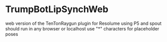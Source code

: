 # TrumpBotLipSynchWeb
web version of the TenTonRaygun plugin for Resolume using P5 and spout
should run in any browser or localhost
use "*" characters for placeholder poses
